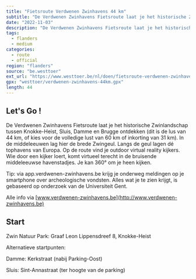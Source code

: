 ```yaml
---
title: "Fietsroute Verdwenen Zwinhavens 44 km"
subtitle: "De Verdwenen Zwinhavens Fietsroute laat je het historische Zwinlandschap tussen Knokke-Heist, Sluis, Damme en Brugge ontdekken (dit is de lus van 44 km, of kies voor de volledige lust van 60 km of inkorting van 31 km)"
date: "2022-11-03"
description: "De Verdwenen Zwinhavens Fietsroute laat je het historische Zwinlandschap tussen Knokke-Heist, Sluis, Damme en Brugge ontdekken (dit is de lus van 44 km, of kies voor de volledige lust van 60 km of inkorting van 31 km)" 
tags:
  - flanders
  - medium
categories: 
  - route
  - official
region: "flanders"
source: "be.westtoer"
ext_url: "https://www.westtoer.be/nl/doen/fietsroute-verdwenen-zwinhavens-44-km"
gpx: "westtoer/verdwenen-zwinhavens-44km.gpx"
length: 44
---
```


## Let's Go !

De Verdwenen Zwinhavens Fietsroute laat je het historische Zwinlandschap tussen Knokke-Heist, Sluis, Damme en Brugge ontdekken (dit is de lus van 44 km, of kies voor de volledige lust van 60 km of inkorting van 31 km). In de middeleeuwen lag hier de brede Zwingeul. Langs de geul lagen dé tophavens van Europa. Op de route vind je outdoor virtual reality kijkers. Wie door een kijker loert, komt virtueel terecht in de bruisende middeleeuwse havenstadjes. Je kan 360° om je heen kijken. 

Tip: via app.verdwenen-zwinhavens.be krijg je onderweg meldingen op je smartphone over archeologische vondsten. Alles wat je te zien krijgt, is gebaseerd op onderzoek van de Universiteit Gent.

Alle info via [www.verdwenen-zwinhavens.be](http://www.verdwenen-zwinhavens.be)

## Start 

Zwin Natuur Park: Graaf Leon Lippensdreef 8, Knokke-Heist



Alternatieve startpunten: 



Damme: Kerkstraat (nabij Parking-Oost)



Sluis: Sint-Annastraat (ter hoogte van de parking) 


